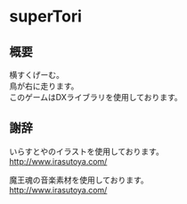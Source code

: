 # superTori

## 概要

横すくげーむ。  
鳥が右に走ります。  
このゲームはDXライブラリを使用しております。

## 謝辞

いらすとやのイラストを使用しております。  
http://www.irasutoya.com/

魔王魂の音楽素材を使用しております。  
http://www.irasutoya.com/
